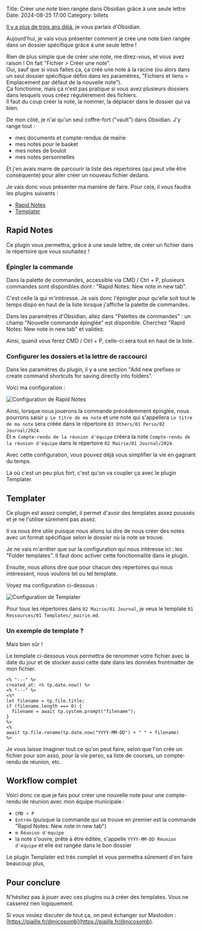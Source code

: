 Title: Créer une note bien rangée dans Obsidian grâce à une seule lettre
Date: 2024-08-25 17:00
Category: billets

[Il y a plus de trois ans déjà](https://nicolas.loeuillet.org/billets/2021/03/02/obsidian-mon-nouvel-outil-de-prise-de-notes/), je vous parlais d'Obsidian. 

Aujourd'hui, je vais vous présenter comment je crée une note bien rangée dans un dossier spécifique grâce à une seule lettre ! 

Rien de plus simple que de créer une note, me direz-vous, et vous avez raison ! On fait "Fichier > Créer une note".  
Oui, sauf que si vous faites ça, ça crée une note à la racine (ou alors dans un seul dossier spécifique défini dans les paramètres, "Fichiers et liens > Emplacement par défaut de la nouvelle note").  
Ça fonctionne, mais ça n'est pas pratique si vous avez plusieurs dossiers dans lesquels vous créez régulièrement des fichiers.  
Il faut du coup créer la note, la nommer, la déplacer dans le dossier qui va bien.  

De mon côté, je n'ai qu'un seul coffre-fort ("vault") dans Obsidian. J'y range tout : 

- mes documents et compte-rendus de mairie 
- mes notes pour le basket
- mes notes de boulot
- mes notes personnelles

Et j'en avais marre de parcourir la liste des répertoires (qui peut vite être conséquente) pour aller créer un nouveau fichier dedans. 

Je vais donc vous présenter ma manière de faire. Pour cela, il vous faudra les plugins suivants : 

- [Rapid Notes](https://github.com/valteriomon/obsidian-rapid-notes)
- [Templater](https://github.com/SilentVoid13/Templater)

## Rapid Notes

Ce plugin vous permettra, grâce à une seule lettre, de créer un fichier dans le répertoire que vous souhaitez !

### Épingler la commande 

Dans la palette de commandes, accessible via CMD / Ctrl + P, plusieurs commandes sont disponibles dont : "Rapid Notes: New note in new tab".

C'est celle là qui m'intéresse. Je vais donc l'épingler pour qu'elle soit tout le temps dispo en haut de la liste lorsque j'affiche la palette de commandes.

Dans les paramètres d'Obsidian, allez dans "Palettes de commandes" : un champ "Nouvelle commande épinglée" est disponible. Cherchez "Rapid Notes: New note in new tab" et validez. 

Ainsi, quand vous ferez CMD / Ctrl + P, celle-ci sera tout en haut de la liste. 

### Configurer les dossiers et la lettre de raccourci

Dans les paramètres du plugin, il y a une section "Add new prefixes or create command shortcuts for saving directly into folders".

Voici ma configuration :

![Configuration de Rapid Notes]({static}/images/obsidian-workflow/config-rapid-notes.png#mid "")

Ainsi, lorsque nous jouerons la commande précédemment épinglée, nous pourrons saisir `p Le titre de ma note` et une note qui s'appellera `Le titre de ma note` sera créée dans le répertoire `03 Others/01 Perso/02 Journal/2024`.  
Et `m Compte-rendu de la réunion d'équipe` créera la note `Compte-rendu de la réunion d'équipe` dans le répertoire `02 Mairie/01 Journal/2024`.

Avec cette configuration, vous pouvez déjà vous simplifier la vie en gagnant du temps. 

Là où c'est un peu plus fort, c'est qu'on va coupler ça avec le plugin Templater. 

## Templater

Ce plugin est assez complet, il permet d'avoir des templates assez poussés et je ne l'utilise sûrement pas assez. 

Il va nous être utile puisque nous allons lui dire de nous créer des notes avec un format spécifique selon le dossier où la note se trouve. 

Je ne vais m'arrêter que sur la configuration qui nous intéresse ici : les "Folder templates". Il faut donc activer cette fonctionnalité dans le plugin. 

Ensuite, nous allons dire que pour chacun des répertoires qui nous intéressent, nous voulons tel ou tel template. 

Voyez ma configuration ci-dessous : 

![Configuration de Templater]({static}/images/obsidian-workflow/config-templater.png#mid "")

Pour tous les répertoires dans `02 Mairie/01 Journal`, je veux le template `01 Ressources/01 Templates/_mairie.md`. 

### Un exemple de template ?

Mais bien sûr !

Le template ci-dessous vous permettra de renommer votre fichier avec la date du jour et de stocker aussi cette date dans les données frontmatter de mon fichier. 

```
<% "---" %>
created_at: <% tp.date.now() %>
<% "---" %>
<%*
let filename = tp.file.title;
if (filename.length === 0) {
  filename = await tp.system.prompt("filename");
}
%>
<%
await tp.file.rename(tp.date.now("YYYY-MM-DD") + " " + filename)
%>
```

Je vous laisse imaginer tout ce qu'on peut faire, selon que l'on crée un fichier pour son asso, pour la vie perso, sa liste de courses, un compte-rendu de réunion, etc. 

## Workflow complet 

Voici donc ce que je fais pour créer une nouvelle note pour une compte-rendu de réunion avec mon équipe municipale : 

- `CMD + P`
- `Entrée` (puisque la commande qui se trouve en premier est la commande "Rapid Notes: New note in new tab")
- `m Réunion d'équipe`
- la note s'ouvre, prête à être éditée, s'appelle `YYYY-MM-DD Réunion d'équipe` et elle est rangée dans le bon dossier 

Le plugin Templater est très complet et vous permettra sûrement d'en faire beaucoup plus, 

## Pour conclure

N'hésitez pas à jouer avec ces plugins ou à créer des templates. Vous ne casserez rien logiquement. 

Si vous voulez discuter de tout ça, on peut échanger sur Mastodon : [https://piaille.fr/@nicosomb](https://piaille.fr/@nicosomb). 

